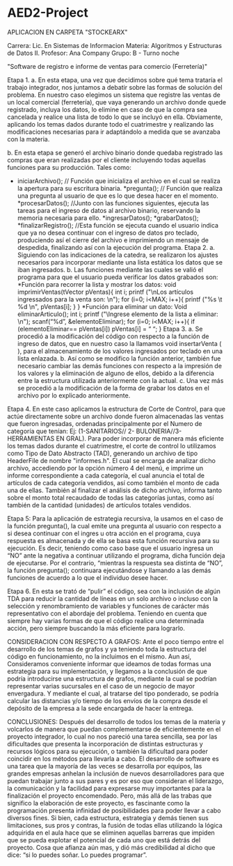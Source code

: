 # AED2-Project

APLICACION EN CARPETA "STOCKEARX"

Carrera: Lic. En Sistemas de Informacion
Materia: Algoritmos y Estructuras de Datos II.
Profesor: Ana Company
Grupo: B - Turno noche

"Software de registro e informe de ventas para comercio (Ferretería)"

Etapa 1.
a. En esta etapa, una vez que decidimos sobre qué tema trataría el trabajo integrador, nos juntamos a debatir sobre las formas de solución del problema.
En nuestro caso elegimos un sistema que registre las ventas de un local comercial (ferretería), que vaya generando un archivo donde quede registrado, incluya los datos, lo elimine en caso de que la compra sea cancelada y realice una lista de todo lo que se incluyó en ella. Obviamente, aplicando los temas dados durante todo el cuatrimestre y realizando las modificaciones necesarias para ir adaptándolo a medida que se avanzaba con la materia.

b. En esta etapa se generó el archivo binario donde quedaba registrado las compras que eran realizadas por el cliente incluyendo todas aquellas funciones para su producción.
Tales como:
* iniciarArchivo(); // Función que inicializa el archivo en el cual se realiza la apertura para su escritura binaria.
*pregunta();         // Función que realiza una pregunta al usuario de que es lo que desea hacer en el momento.
*procesarDatos();   //Junto con las funciones siguientes, ejecuta las tareas para el ingreso de datos al archivo binario, reservando la memoria necesaria para ello.
*ingresarDatos();
*grabarDatos();
*finalizarRegistro();    //Esta función se ejecuta cuando el usuario indica que ya no desea continuar con el ingreso de datos pro teclado, produciendo así el cierre del archivo e imprimiendo un mensaje de despedida, finalizando así con la ejecución del programa.
Etapa 2.
a. Siguiendo con las indicaciones de la catedra, se realizaron los ajustes necesarios para incorporar mediante una lista estática los datos que se iban ingresados.
b. Las funciones mediante las cuales se valió el programa para que el usuario pueda verificar los datos grabados son:
*Función para recorrer la lista y mostrar los datos:
void imprimirVentas(tVector pVentas){
	int i;
	printf ("\nLos artículos ingressados para la venta son: \n");
	for (i=0; i<MAX; i++){
		printf ("%s \t %d \n", pVentas[i];
	}
}
*Función para eliminar un dato:
Void eliminarArticulo();
	int i;
	printf ("\Ingrese elemento de la lista a eliminar: \n");
	scanf(“%d”, &elementoEliminar);
	for (i=0; i<MAX; i++){
if (elementoEliminar== pVentas[i])
		pVentas[i] = “ “;
	}
Etapa 3.
a. Se procedió a la modificación del código con respecto a la función de ingreso de datos, que en nuestro caso la llamamos void insertarVenta ( ), para el almacenamiento de los valores ingresados por teclado en una lista enlazada.
b. Así como se modifico la función anterior, también fue necesario cambiar las demás funciones con respecto a la impresión de los valores y la eliminación de alguno de ellos, debido a la diferencia entre la estructura utilizada anteriormente con la actual.
c. Una vez más se procedió a la modificación de la forma de grabar los datos en el archivo por lo explicado anteriormente.

Etapa 4.
En este caso aplicamos la estructura de Corte de Control, para que actúe directamente sobre un archivo donde fueron almacenadas las ventas que fueron ingresadas, ordenadas principalmente por el Numero de categoría que tenían: Ej: (1-SANITARIOS// 2- BULONERIA//3-HERRAMIENTAS EN GRAL).
Para poder incorporar de manera más eficiente los temas dados durante el cuatrimestre, el corte de control lo utilizamos como Tipo de Dato Abstracto (TAD), generando un archivo de tipo HeaderFile
de nombre "informes.h".
El cual se encarga de analizar dicho archivo, accediendo por la opción número 4 del menú, e imprime un informe correspondiente a cada categoría, el cual anuncia el total de artículos de cada categoría vendidos, así como también el monto de cada una de ellas.
También al finalizar el análisis de dicho archivo, informa tanto sobre el monto total recaudado de todas las categorías juntas, como así también de la cantidad (unidades) de artículos totales vendidos.


Etapa 5:
Para la aplicación de estrategia recursiva, la usamos en el caso de la función pregunta(), la cual emite una pregunta al usuario con respecto a si desea continuar con el ingres u otra acción en el programa, cuya respuesta es almacenada y de ella se basa esta función recursiva para su ejecución.
Es decir, teniendo como caso base que el usuario ingresa un “NO” ante la negativa a continuar utilizando el programa, dicha función deja de ejecutarse.
Por el contrario, “mientras la respuesta sea distinta de “NO”, la función pregunta(); continuara ejecutándose y llamando a las demás funciones de acuerdo a lo que el individuo desee hacer.

Etapa 6.
En esta se trató de “pulir” el código, sea con la inclusión de algún TDA para reducir la cantidad de líneas en un solo archivo o incluso con la selección y renombramiento de variables y funciones de carácter más representativo con el abordaje del problema.
Teniendo en cuenta que siempre hay varias formas de que el código realice una determinada acción, pero siempre buscando la más eficiente para lograrlo.

CONSIDERACION CON RESPECTO A GRAFOS:
Ante el poco tiempo entre el desarrollo de los temas de grafos y ya teniendo toda la estructura del código en funcionamiento, no la incluimos en el mismo. Aun así, Consideramos conveniente informar que ideamos de todas formas una estrategia para su implementación, y llegamos a la conclusión de que podría introducirse una estructura de grafos, mediante la cual se podrían representar varias sucursales en el caso de un negocio de mayor envergadura. Y mediante el cual, al tratarse del tipo ponderado, se podría calcular las distancias y/o tiempo de los envíos de la compra desde el depósito de la empresa a la sede encargada de hacer la entrega.

CONCLUSIONES:
Después del desarrollo de todos los temas de la materia y volcarlos de manera que puedan complementarse de eficientemente en el proyecto integrador, lo cual no nos pareció una tarea sencilla, sea por las dificultades que presenta la incorporación de distintas estructuras y recursos lógicos para su ejecución, o también la dificultad para poder coincidir en los métodos para llevarla a cabo.
El desarrollo de software es una tarea que la mayoría de las veces se desarrolla por equipos, las grandes empresas anhelan la inclusión de nuevos desarrolladores para que puedan trabajar junto a sus pares y es por eso que consideran el liderazgo, la comunicación y la facilidad para expresarse muy importantes para la finalización el proyecto encomendado.
Pero, más allá de las trabas que significo la elaboración de este proyecto, es fascinante como la programación presenta infinidad de posibilidades para poder llevar a cabo diversos fines.
Si bien, cada estructura, estrategia y demás tienen sus limitaciones, sus pros y contras, la fusión de todas ellas utilizando la lógica adquirida en el aula hace que se eliminen aquellas barreras que impiden que se pueda explotar el potencial de cada uno que está detrás del proyecto.
Cosa que afianza aún mas, y dió más credibilidad al dicho que dice: “si lo puedes soñar. Lo puedes programar”.
